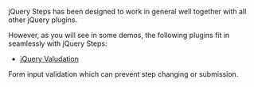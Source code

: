 jQuery Steps has been designed to work in general well together with all other jQuery plugins.

However, as you will see in some demos, the following plugins fit in seamlessly with jQuery Steps:

* [jQuery Valudation](https://github.com/jzaefferer/jquery-validation)

Form input validation which can prevent step changing or submission.